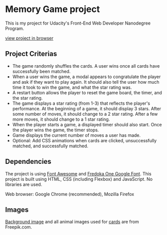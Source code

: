# Memory Game project
This is my project for Udacity's Front-End Web Developer Nanodegree Program.

[view project in browser](https://hanny21.github.io/memory_game/)

## Project Criterias
* The game randomly shuffles the cards. A user wins once all cards have successfully been matched.
* When a user wins the game, a modal appears to congratulate the player and ask if they want to play again. It should also tell the user how much time it took to win the game, and what the star rating was.
* A restart button allows the player to reset the game board, the timer, and the star rating.
* The game displays a star rating (from 1-3) that reflects the player's performance. At the beginning of a game, it should display 3 stars. After some number of moves, it should change to a 2 star rating. After a few more moves, it should change to a 1 star rating.
* When the player starts a game, a displayed timer should also start. Once the player wins the game, the timer stops.
* Game displays the current number of moves a user has made.
* Optional: Add CSS animations when cards are clicked, unsuccessfully matched, and successfully matched.

## Dependencies
The project is using [Font Awesome](https://fontawesome.com/) and [Fredoka One Google Font](https://fonts.google.com/specimen/Fredoka+One?selection.family=Fredoka+One).
This project is built using HTML, CSS (including Flexbox) and JavaScript. No libraries are used.

Web browser: Google Chrome (recommended), Mozilla Firefox

## Images
[Background image](https://www.freepik.com/free-vector/landscape-background-design_1134710.htm) and all animal images used for [cards](https://www.flaticon.com/packs/wildlife-14) are from Freepik.com.
